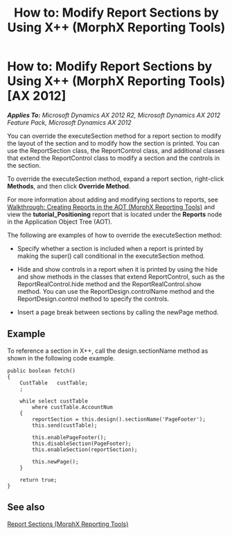 ﻿---
title: 'How to: Modify Report Sections by Using X++ (MorphX Reporting Tools)'
TOCTitle: 'How to: Modify Report Sections by Using X++'
ms:assetid: 9d1a6caf-5151-4176-b8ff-8cbca35f8535
ms:mtpsurl: https://technet.microsoft.com/en-us/library/Aa847072(v=AX.60)
ms:contentKeyID: 35290314
ms.date: 11/07/2012
mtps_version: v=AX.60
---

# How to: Modify Report Sections by Using X++ (MorphX Reporting Tools) [AX 2012]


_**Applies To:** Microsoft Dynamics AX 2012 R2, Microsoft Dynamics AX 2012 Feature Pack, Microsoft Dynamics AX 2012_

You can override the executeSection method for a report section to modify the layout of the section and to modify how the section is printed. You can use the ReportSection class, the ReportControl class, and additional classes that extend the ReportControl class to modify a section and the controls in the section.

To override the executeSection method, expand a report section, right-click **Methods**, and then click **Override Method**.

For more information about adding and modifying sections to reports, see [Walkthrough: Creating Reports in the AOT (MorphX Reporting Tools)](walkthrough-creating-reports-in-the-aot-morphx-reporting-tools.md) and view the **tutorial\_Positioning** report that is located under the **Reports** node in the Application Object Tree (AOT).

The following are examples of how to override the executeSection method:

  - Specify whether a section is included when a report is printed by making the super() call conditional in the executeSection method.

  - Hide and show controls in a report when it is printed by using the hide and show methods in the classes that extend ReportControl, such as the ReportRealControl.hide method and the ReportRealControl.show method. You can use the ReportDesign.controlName method and the ReportDesign.control method to specify the controls.

  - Insert a page break between sections by calling the newPage method.

## Example

To reference a section in X++, call the design.sectionName method as shown in the following code example.

    public boolean fetch()
    {
        CustTable   custTable;
        ;
    
        while select custTable
            where custTable.AccountNum
        {
            reportSection = this.design().sectionName('PageFooter');
            this.send(custTable);
    
            this.enablePageFooter();
            this.disableSection(PageFooter);
            this.enableSection(reportSection);
    
            this.newPage();
        }
    
        return true;
    }

## See also

[Report Sections (MorphX Reporting Tools)](report-sections-morphx-reporting-tools.md)

